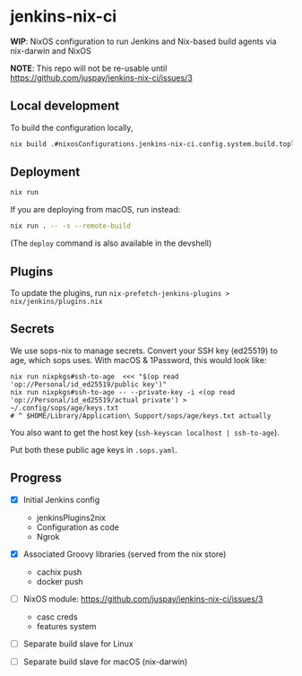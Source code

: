 # jenkins-nix-ci

**WIP**: NixOS configuration to run Jenkins and Nix-based build agents via nix-darwin and NixOS 

**NOTE**: This repo will not be re-usable until https://github.com/juspay/jenkins-nix-ci/issues/3

## Local development

To build the configuration locally,

```sh
nix build .#nixosConfigurations.jenkins-nix-ci.config.system.build.toplevel
```
## Deployment

```sh
nix run
```

If you are deploying from macOS, run instead:

```sh
nix run . -- -s --remote-build
```

(The `deploy` command is also available in the devshell)


## Plugins

To update the plugins, run `nix-prefetch-jenkins-plugins > nix/jenkins/plugins.nix`

## Secrets

We use sops-nix to manage secrets. Convert your SSH key (ed25519) to age, which sops uses. With macOS & 1Password, this would look like:

```
nix run nixpkgs#ssh-to-age  <<< "$(op read 'op://Personal/id_ed25519/public key')"
nix run nixpkgs#ssh-to-age -- --private-key -i <(op read 'op://Personal/id_ed25519/actual private') > ~/.config/sops/age/keys.txt
# ^ $HOME/Library/Application\ Support/sops/age/keys.txt actually
```

You also want to get the host key (`ssh-keyscan localhost | ssh-to-age`).

Put both these public age keys in `.sops.yaml`.

## Progress

- [x] Initial Jenkins config
    - jenkinsPlugins2nix
    - Configuration as code
    - Ngrok
- [x] Associated Groovy libraries (served from the nix store)
    - cachix push
    - docker push
- [ ] NixOS module: https://github.com/juspay/jenkins-nix-ci/issues/3
    - casc creds
    - features system
- [ ] Separate build slave for Linux
- [ ] Separate build slave for macOS (nix-darwin)



